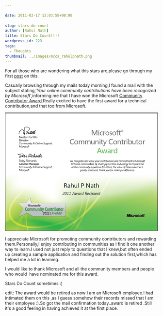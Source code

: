 ```yaml
---
  
date: 2011-02-17 12:03:58+00:00

slug: stars-do-count
author: [Rahul Nath]
title: Stars Do Count!!!!
wordpress_id: 223
tags:
  - Thoughts
thumbnail: ../images/mcca_rahulpnath.png
---
```


For all those who are wondering what this stars are,please go through my first [post](http://rahulpnath.com/blog/do-stars-count/) on this.

Casually browsing through my mails today morning,I found a mail with the subject stating,'_Your online community contributions have been recognized by Microsoft_',informing me that I have won the Microsoft [Community Contributor Award](http://www.microsoftcommunitycontributor.com/).Really excited to have the first award for a technical contribution,and that too from Microsoft.

![Microsoft Community Contributor Award Certificate for Rahul P Nath](../images/mcca_rahulpnath.png)

I appreciate Microsoft for promoting community contributors and rewarding them.Personally,I enjoy contributing in communities as I find it one another way to learn.I used not just reply to questions that I knew,but often ended up creating a sample application and finding out the solution first,which has helped me a lot in learning.

I would like to thank Microsoft and all the community members and people who would  have nominated me for this award.

Stars Do Count sometimes :)

edit: The award would be retired as now I am an Microsoft employee.I had intimated them on this ,as I guess somehow their records missed that I am their employee :).So got the mail confirmation today..award is retired .Still it's a good feeling in having achieved it at the first place.
